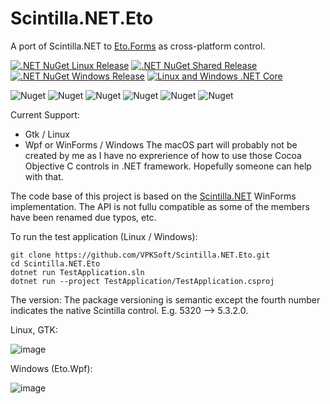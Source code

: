 # Scintilla.NET.Eto
A port of Scintilla.NET to [Eto.Forms](https://github.com/picoe/Eto) as cross-platform control. 

[![.NET NuGet Linux Release](https://github.com/VPKSoft/Scintilla.NET.Eto/actions/workflows/dotnet_nuget_linux.yml/badge.svg)](https://github.com/VPKSoft/Scintilla.NET.Eto/actions/workflows/dotnet_nuget_linux.yml) [![.NET NuGet Shared Release](https://github.com/VPKSoft/Scintilla.NET.Eto/actions/workflows/dotnet_nuget_shared.yml/badge.svg)](https://github.com/VPKSoft/Scintilla.NET.Eto/actions/workflows/dotnet_nuget_shared.yml) [![.NET NuGet Windows Release](https://github.com/VPKSoft/Scintilla.NET.Eto/actions/workflows/dotnet-nuget_windows.yml/badge.svg)](https://github.com/VPKSoft/Scintilla.NET.Eto/actions/workflows/dotnet-nuget_windows.yml) [![Linux and Windows .NET Core](https://github.com/VPKSoft/Scintilla.NET.Eto/actions/workflows/dotnet.yml/badge.svg)](https://github.com/VPKSoft/Scintilla.NET.Eto/actions/workflows/dotnet.yml)

![Nuget](https://img.shields.io/nuget/v/Scintilla.NET.EtoForms.Shared) ![Nuget](https://img.shields.io/nuget/v/Scintilla.NET.EtoForms.GTK) ![Nuget](https://img.shields.io/nuget/v/Scintilla.NET.Eto.Linux) ![Nuget](https://img.shields.io/nuget/v/Scintilla.NET.EtoForms.WinForms) ![Nuget](https://img.shields.io/nuget/v/Scintilla.NET.EtoForms.Wpf) ![Nuget](https://img.shields.io/nuget/v/Scintilla.NET.Eto.Windows)

Current Support:
  * Gtk / Linux
  * Wpf or WinForms / Windows
The macOS part will probably not be created by me as I have no exprerience of how to use those Cocoa Objective C controls in .NET framework. Hopefully someone can help with that.

The code base of this project is based on the [Scintilla.NET](https://github.com/VPKSoft/Scintilla.NET) WinForms implementation. The API is not fullu compatible as some of the members have been renamed due typos, etc.

To run the test application (Linux / Windows):
```
git clone https://github.com/VPKSoft/Scintilla.NET.Eto.git
cd Scintilla.NET.Eto
dotnet run TestApplication.sln
dotnet run --project TestApplication/TestApplication.csproj
```

The version:
The package versioning is semantic except the fourth number indicates the native Scintilla control. E.g. 5320 --> 5.3.2.0.

Linux, GTK:

![image](https://user-images.githubusercontent.com/40712699/218517348-cb1b2feb-ab38-4b79-ab26-2a8ebe835dbe.png)

Windows (Eto.Wpf):

![image](https://user-images.githubusercontent.com/40712699/218517561-703e6fae-9d38-438b-a55a-6a2c8340a4e2.png)
